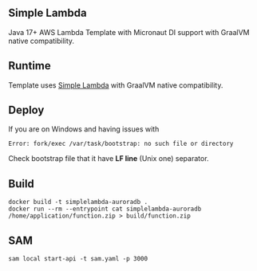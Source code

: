 ## Simple Lambda

Java 17+ AWS Lambda Template with Micronaut DI support with GraalVM native compatibility.

## Runtime

Template uses [Simple Lambda](https://github.com/GoodforGod/simple-awslambda) with GraalVM native compatibility.

## Deploy

If you are on Windows and having issues with 
```
Error: fork/exec /var/task/bootstrap: no such file or directory
```

Check bootstrap file that it have **LF line** (Unix one) separator.

## Build

```shell
docker build -t simplelambda-auroradb .
docker run --rm --entrypoint cat simplelambda-auroradb /home/application/function.zip > build/function.zip
```

## SAM

```shell
sam local start-api -t sam.yaml -p 3000
```